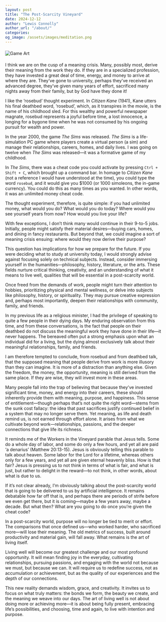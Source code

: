 ```yaml
---
layout: post
title: "The Post-Scarcity Vineyard"
date: 2024-12-12
author: "Lewis Connolly"
author_url: "/about/"
categories:
og_image: /assets/images/meditation.png
---
```


<img src="{{ '/assets/images/meditation.png' | relative_url }}" alt="Game Art" style="display: block; margin: 20px auto; max-width: 600px; height: auto;">

I think we are on the cusp of a meaning crisis. Many, possibly most, derive their meaning from the work they do. If they are in a specialized profession, they have invested a great deal of time, energy, and money to arrive at where they are. They’ve gone to university, perhaps they’ve received an advanced degree, they’ve given many years of effort, sacrificed many nights away from their family, but by God have they done it!

I like the ‘rosebud’ thought experiment. In *Citizen Kane* (1941), Kane utters his final deathbed word, ‘rosebud’, which, as it transpires in the movie, is the name of his childhood sled. For this wealthy and powerful newspaper magnate, rosebud represents a joyful before time, a lost innocence, a longing for a bygone time when he was not consumed by his ongoing pursuit for wealth and power.

In the year 2000, the game *The Sims* was released. *The Sims* is a life-simulation PC game where players create a virtual person (a sim) and manage their relationships, careers, homes, and daily lives. I was going on twelve when *The Sims* was released—it was a formative game of my childhood.

In *The Sims*, there was a cheat code you could activate by pressing `Ctrl + Shift + C`, which brought up a command bar. In homage to *Citizen Kane* (not a reference I would have understood at the time), you could type the word `rosebud`, and it would give you $1000 (or 1000 simoleons, the in-game currency). You could do this as many times as you wanted. In other words, it was an unlimited money cheat code.

The thought experiment, therefore, is quite simple: if you had unlimited money, what would you do? What would you do today? Where would you see yourself years from now? How would you live your life?

With few exceptions, I don’t think many would continue in their 9-to-5 jobs. Initially, people might satisfy their material desires—buying cars, homes, and dining in fancy restaurants. But beyond that, we could imagine a sort of meaning crisis ensuing: where would they now derive their purpose? 

This question has implications for how we prepare for the future. If you were deciding what to study at university today, I would strongly advise against focusing solely on technical subjects. Instead, consider immersing yourself in the humanities—philosophy, history, literature, or the arts. These fields nurture critical thinking, creativity, and an understanding of what it means to live well, qualities that will be essential in a post-scarcity world. 

Once freed from the demands of work, people might turn their attention to hobbies, prioritizing physical and mental wellness, or delve into subjects like philosophy, history, or spirituality. They may pursue creative expression and, perhaps most importantly, deepen their relationships with community, family, and friends.

In my previous life as a religious minister, I had the privilege of speaking to quite a few people in their dying days. My enduring observation from this time, and from these conversations, is the fact that people on their deathbed do not discuss the meaningful work they have done in their life—it never happens. The bereaved often put a strong emphasis upon what an individual did for a living, but the dying almost exclusively talk about their meaningful relationships, family, and friends.

I am therefore tempted to conclude, from rosebud and from deathbed talk, that the supposed meaning that people derive from work is more illusory than they can imagine. It is more of a distraction than anything else. Given the freedom, the money, the opportunity, meaning is still derived from the same place. If they are wise, they will invest more in these areas.

Many people fall into the trap of believing that because they’ve invested significant time, money, and energy into their careers, these should inherently provide them with meaning, purpose, and happiness. This sense of entitlement—though perhaps that’s not quite the right word—stems from the sunk cost fallacy: the idea that past sacrifices justify continued belief in a system that may no longer serve them. Yet meaning, as life and death remind us, is not earned through effort alone. It arises from what we cultivate beyond work—relationships, passions, and the deeper connections that give life its richness.

It reminds me of the Workers in the Vineyard parable that Jesus tells. Some do a whole day of labor, and some do only a few hours, and yet all are paid ‘a denarius’ (Matthew 20:13-15). Jesus is obviously telling this parable to talk about heaven. Some labor for the Lord for a lifetime, whereas others only for a few years, and yet all are given eternal heavenly bliss. How is that fair? Jesus is pressing us to not think in terms of what is fair, and what is just, but rather to delight in the reward—to not think, in other words, about what is due to us.

If it’s not clear already, I’m obviously talking about the post-scarcity world that is going to be delivered to us by artificial intelligence. It remains debatable how far off that is, and perhaps there are periods of strife before we even get there, but it is coming—maybe a few years away, maybe a decade. But what then? What are you going to do once you’re given the cheat code?

In a post-scarcity world, purpose will no longer be tied to merit or effort. The comparisons that once defined us—who worked harder, who sacrificed more—will lose their meaning. The old metrics of success, built around productivity and material gain, will fall away. What remains is the art of living itself.

Living well will become our greatest challenge and our most profound opportunity. It will mean finding joy in the everyday, cultivating relationships, pursuing passions, and engaging with the world not because we must, but because we can. It will require us to redefine success, not as accumulation or achievement, but as the quality of our experiences and the depth of our connections.

This new reality demands wisdom, grace, and creativity. It invites us to focus on what truly matters: the bonds we form, the beauty we create, and the meaning we weave into our days. The art of living well is not about doing more or achieving more—it is about being fully present, embracing life’s possibilities, and choosing, time and again, to live with intention and purpose.
